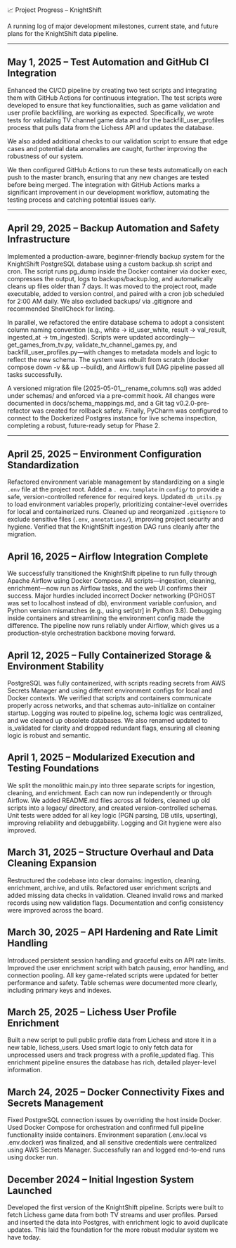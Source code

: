 📈 Project Progress – KnightShift

A running log of major development milestones, current state, and future plans for the KnightShift data pipeline.
                            
---------------------------------    

## May 1, 2025 – Test Automation and GitHub CI Integration

Enhanced the CI/CD pipeline by creating two test scripts and integrating them with GitHub Actions 
for continuous integration. The test scripts were developed to ensure that key functionalities, such as game validation and user profile backfilling, are working as expected. Specifically, we wrote tests for validating TV channel game data and for the backfill_user_profiles process that pulls data from the Lichess API and updates the database.

We also added additional checks to our validation script to ensure that edge cases and potential data anomalies are caught, further improving the robustness of our system.

We then configured GitHub Actions to run these tests automatically on each push to the master branch, ensuring that any new changes are tested before being merged. The integration with GitHub Actions marks a significant improvement in our development workflow, automating the testing process and catching potential issues early.

---------------------------------    

## April 29, 2025 – Backup Automation and Safety Infrastructure

Implemented a production-aware, beginner-friendly backup system for the KnightShift PostgreSQL database using a 
custom backup.sh script and cron. The script runs pg_dump inside the Docker container via docker exec, compresses the output, logs to backups/backup.log, and automatically cleans up files older than 7 days. It was moved to the project root, made executable, added to version control, and paired with a cron job scheduled for 2:00 AM daily. We also excluded backups/ via .gitignore and recommended ShellCheck for linting.

In parallel, we refactored the entire database schema to adopt a consistent column naming convention (e.g., white → id_user_white, result → val_result, ingested_at → tm_ingested). Scripts were updated accordingly—get_games_from_tv.py, validate_tv_channel_games.py, and backfill_user_profiles.py—with changes to metadata models and logic to reflect the new schema. The system was rebuilt from scratch (docker compose down -v && up --build), and Airflow’s full DAG pipeline passed all tasks successfully.

A versioned migration file (2025-05-01__rename_columns.sql) was added under schemas/ and enforced via a pre-commit hook. All changes were documented in docs/schema_mappings.md, and a Git tag v0.2.0-pre-refactor was created for rollback safety. Finally, PyCharm was configured to connect to the Dockerized Postgres instance for live schema inspection, completing a robust, future-ready setup for Phase 2.

---------------------------------
                          
## April 25, 2025 – Environment Configuration Standardization

Refactored environment variable management by standardizing on a single `.env` file at the project root. Added a `.
env.template` in `config/` to provide a safe, version-controlled reference for required keys. Updated `db_utils.py` 
to load environment variables properly, prioritizing container-level overrides for local and containerized runs. Cleaned up and reorganized `.gitignore` to exclude sensitive files (`.env`, `annotations/`), improving project security and hygiene. Verified that the KnightShift ingestion DAG runs cleanly after the migration.

## April 16, 2025 – Airflow Integration Complete

We successfully transitioned the KnightShift pipeline to run fully through Apache Airflow using Docker Compose. All scripts—ingestion, cleaning, enrichment—now run as Airflow tasks, and the web UI confirms their success. Major hurdles included incorrect Docker networking (PGHOST was set to localhost instead of db), environment variable confusion, and Python version mismatches (e.g., using set[str] in Python 3.8). Debugging inside containers and streamlining the environment config made the difference. The pipeline now runs reliably under Airflow, which gives us a production-style orchestration backbone moving forward.

## April 12, 2025 – Fully Containerized Storage & Environment Stability

PostgreSQL was fully containerized, with scripts reading secrets from AWS Secrets Manager and using different environment configs for local and Docker contexts. We verified that scripts and containers communicate properly across networks, and that schemas auto-initialize on container startup. Logging was routed to pipeline.log, schema logic was centralized, and we cleaned up obsolete databases. We also renamed updated to is_validated for clarity and dropped redundant flags, ensuring all cleaning logic is robust and semantic.

## April 1, 2025 – Modularized Execution and Testing Foundations

We split the monolithic main.py into three separate scripts for ingestion, cleaning, and enrichment. Each can now run independently or through Airflow. We added README.md files across all folders, cleaned up old scripts into a legacy/ directory, and created version-controlled schemas. Unit tests were added for all key logic (PGN parsing, DB utils, upserting), improving reliability and debuggability. Logging and Git hygiene were also improved.

## March 31, 2025 – Structure Overhaul and Data Cleaning Expansion

Restructured the codebase into clear domains: ingestion, cleaning, enrichment, archive, and utils. Refactored user enrichment scripts and added missing data checks in validation. Cleaned invalid rows and marked records using new validation flags. Documentation and config consistency were improved across the board.

## March 30, 2025 – API Hardening and Rate Limit Handling

Introduced persistent session handling and graceful exits on API rate limits. Improved the user enrichment script with batch pausing, error handling, and connection pooling. All key game-related scripts were updated for better performance and safety. Table schemas were documented more clearly, including primary keys and indexes.

## March 25, 2025 – Lichess User Profile Enrichment

Built a new script to pull public profile data from Lichess and store it in a new table, lichess_users. Used smart logic to only fetch data for unprocessed users and track progress with a profile_updated flag. This enrichment pipeline ensures the database has rich, detailed player-level information.

## March 24, 2025 – Docker Connectivity Fixes and Secrets Management

Fixed PostgreSQL connection issues by overriding the host inside Docker. Used Docker Compose for orchestration and confirmed full pipeline functionality inside containers. Environment separation (.env.local vs .env.docker) was finalized, and all sensitive credentials were centralized using AWS Secrets Manager. Successfully ran and logged end-to-end runs using docker run.

## December 2024 – Initial Ingestion System Launched

Developed the first version of the KnightShift pipeline. Scripts were built to fetch Lichess game data from both TV streams and user profiles. Parsed and inserted the data into Postgres, with enrichment logic to avoid duplicate updates. This laid the foundation for the more robust modular system we have today.
